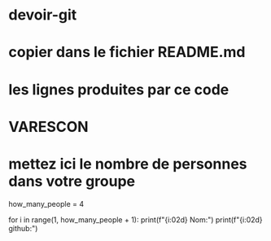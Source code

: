 # devoir-git
# copier dans le fichier README.md
# les lignes produites par ce code
# VARESCON
# mettez ici le nombre de personnes dans votre groupe

how_many_people = 4

for i in range(1, how_many_people + 1):
    print(f"{i:02d} Nom:")
    print(f"{i:02d} github:")
